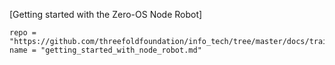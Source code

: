 [Getting started with the Zero-OS Node Robot]
```!!!include
repo = "https://github.com/threefoldfoundation/info_tech/tree/master/docs/training"
name = "getting_started_with_node_robot.md"
```